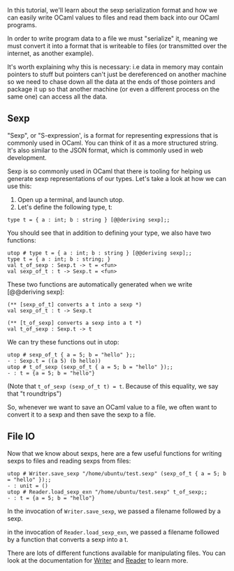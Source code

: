 In this tutorial, we'll learn about the sexp serialization format and
how we can easily write OCaml values to files and read them back into
our OCaml programs.

In order to write program data to a file we must "serialize" it,
meaning we must convert it into a format that is writeable to files
(or transmitted over the internet, as another example).

It's worth explaining why this is necessary: i.e data in memory may
contain pointers to stuff but pointers can't just be dereferenced on
another machine so we need to chase down all the data at the ends of
those pointers and package it up so that another machine (or even a
different process on the same one) can access all the data.

Sexp
----
"Sexp", or "S-expression', is a format for representing expressions
that is commonly used in OCaml. You can think of it as a more
structured string. It's also similar to the JSON format, which is
commonly used in web development.

Sexp is so commonly used in OCaml that there is tooling for helping us
generate sexp representations of our types. Let's take a look at how
we can use this:
1. Open up a terminal, and launch utop.
2. Let's define the following type, t:
```
type t = { a : int; b : string } [@@deriving sexp];;
```
You should see that in addition to defining your type, we also have two functions:
```
utop # type t = { a : int; b : string } [@@deriving sexp];;
type t = { a : int; b : string; }
val t_of_sexp : Sexp.t -> t = <fun>
val sexp_of_t : t -> Sexp.t = <fun>
```

These two functions are automatically generated when we write
[@@deriving sexp]:
```
(** [sexp_of_t] converts a t into a sexp *)
val sexp_of_t : t -> Sexp.t

(** [t_of_sexp] converts a sexp into a t *)
val t_of_sexp : Sexp.t -> t
```

We can try these functions out in utop:
```
utop # sexp_of_t { a = 5; b = "hello" };;
- : Sexp.t = ((a 5) (b hello))
utop # t_of_sexp (sexp_of_t { a = 5; b = "hello" });;
- : t = {a = 5; b = "hello"}
```

(Note that ```t_of_sexp (sexp_of_t t) = t```. Because of this
equality, we say that "t roundtrips")

So, whenever we want to save an OCaml value to a file, we often want
to convert it to a sexp and then save the sexp to a file.

File IO
-------
Now that we know about sexps, here are a few useful functions for
writing sexps to files and reading sexps from files:
```
utop # Writer.save_sexp "/home/ubuntu/test.sexp" (sexp_of_t { a = 5; b = "hello" });;
- : unit = ()
utop # Reader.load_sexp_exn "/home/ubuntu/test.sexp" t_of_sexp;;
- : t = {a = 5; b = "hello"}
```

In the invocation of `Writer.save_sexp`, we passed a filename followed
by a sexp.

in the invocation of `Reader.load_sexp_exn`, we passed a filename
followed by a function that converts a sexp into a t.

There are lots of different functions available for manipulating
files. You can look at the documentation for
[Writer](https://v3.ocaml.org/u/6e22af8f4adf753f1e8e7dc53a0d1444/async_unix/v0.15.0/doc/Async_unix/Writer/index.html)
and
[Reader](https://v3.ocaml.org/u/6e22af8f4adf753f1e8e7dc53a0d1444/async_unix/v0.15.0/doc/Async_unix/Reader/index.html)
to learn more.
